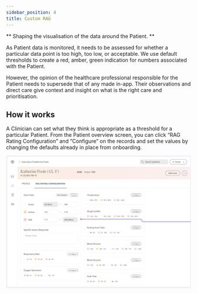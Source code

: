 ```yaml
---
sidebar_position: 4
title: Custom RAG
---
```


** Shaping the visualisation of the data around the Patient. **

As Patient data is monitored, it needs to be assessed for whether a particular data point is too high, too low, or acceptable. We use default thresholds to create a red, amber, green indication for numbers associated with the Patient.

However, the opinion of the healthcare professional responsible for the Patient needs to supersede that of any made in-app. Their observations and direct care give context and insight on what is the right care and prioritisation.

## How it works

A Clinician can set what they think is appropriate as a threshold for a particular Patient. From the Patient overview screen, you can click “RAG Rating Configuration” and “Configure” on the records and set the values by changing the defaults already in place from onboarding. 

![Screenshot of RAG configuration](assets/custom_rag_01.png)